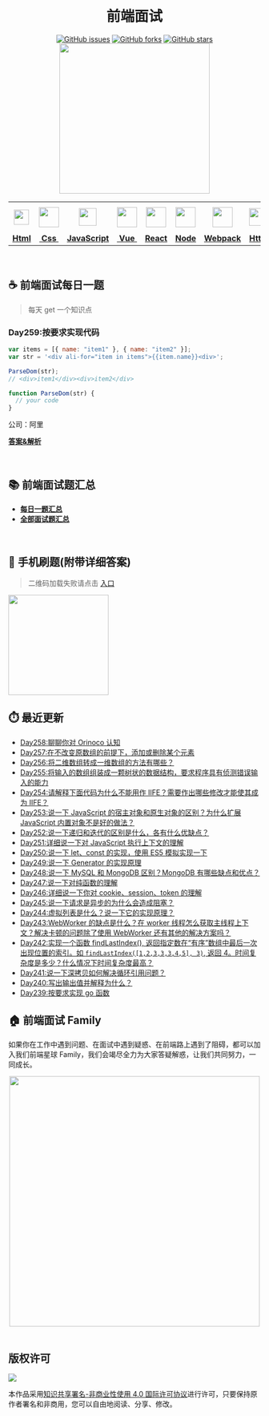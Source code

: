 <h1 align="center">前端面试</h1>

<div align="center">
   <a href="https://github.com/lgwebdream/FE-Interview/issues"><img alt="GitHub issues" src="https://img.shields.io/github/issues/lgwebdream/FE-Interview?color=success"></a>
   <a href="https://github.com/lgwebdream/FE-Interview/network"><img alt="GitHub forks" src="https://img.shields.io/github/forks/lgwebdream/FE-Interview?color=success"></a>
   <a href="https://github.com/lgwebdream/FE-Interview/stargazers"><img alt="GitHub stars" src="https://img.shields.io/github/stars/lgwebdream/FE-Interview?color=success"></a>
</div>

<div align="center">
    <img src="http://img-static.yidengxuetang.com/wxapp/github-img/t3.png" width="300px">
</div>
<div align="center" >
<table display="table">
  <tr>
    <th align="center"><b> <a href="https://github.com/lgwebdream/FE-Interview-Planet/blob/master/summarry/html.md"><img src="http://img-static.yidengxuetang.com/wxapp/github-img/html1.png" width="30px" > </b></th>
    <th align="center"><b><a href="https://github.com/lgwebdream/FE-Interview-Planet/blob/master/summarry/css.md"><img src="http://img-static.yidengxuetang.com/wxapp/github-img/css.png" width="40px" > </b></th>
    <th align="center"><b><a href="https://github.com/lgwebdream/FE-Interview-Planet/blob/master/summarry/javascript.md"><img src="http://img-static.yidengxuetang.com/wxapp/github-img/javascript1.png" width="35px" ></b></th>
    <th align="center"><b><a href="https://github.com/lgwebdream/FE-Interview-Planet/blob/master/summarry/vue.md"><img src="http://img-static.yidengxuetang.com/wxapp/github-img/vue.svg" width="40px" ></b></th>
    <th align="center"><b><a href="https://github.com/lgwebdream/FE-Interview-Planet/blob/master/summarry/react.md"><img src="http://img-static.yidengxuetang.com/wxapp/wx/react_icon_v1.png" width="40px" ></b></th>
  <th align="center"><b><a href="https://github.com/lgwebdream/FE-Interview-Planet/blob/master/summarry/node.md"><img src="http://img-static.yidengxuetang.com/wxapp/github-img/node1.png" width="40px" ></b></th>
    <th align="center"><b><a href="https://github.com/lgwebdream/FE-Interview-Planet/blob/master/summarry/webpack.md"><img src="http://img-static.yidengxuetang.com/wxapp/github-img/webpack.svg" width="40px" ></b></th>
   <th align="center"><b><a href="https://github.com/lgwebdream/FE-Interview-Planet/blob/master/summarry/http.md"><img src="http://img-static.yidengxuetang.com/wxapp/github-img/http1.png" width="35px" ></b></th>
    <th align="center"><b><a href="https://github.com/lgwebdream/FE-Interview-Planet/blob/master/summarry/algorithm.md"><img src="http://img-static.yidengxuetang.com/wxapp/github-img/algorithm3.svg" width="52px" ></b></th>
   <th align="center"><b><a href="https://github.com/lgwebdream/FE-Interview-Planet/blob/master/summarry/program.md"><img src="http://img-static.yidengxuetang.com/wxapp/github-img/pro.svg" width="50px" ></b></th>
    <th align="center"><b><a href="https://github.com/lgwebdream/FE-Interview-Planet/blob/master/summarry/other.md"><img src="http://img-static.yidengxuetang.com/wxapp/wx/other_iocn_v2.png" width="38px" > </b></th>
  </tr>
  <tr>
    <td align="center"><b><a href="https://github.com/lgwebdream/FE-Interview-Planet/blob/master/summarry/html.md">Html</a></b></td>
     <td align="center"><b><a href="https://github.com/lgwebdream/FE-Interview-Planet/blob/master/summarry/css.md">&nbsp;Css&nbsp; </a></b></td>
     <td align="center"><b><a href="https://github.com/lgwebdream/FE-Interview-Planet/blob/master/summarry/javascript.md">JavaScript</a></b></td>
     <td align="center"><b><a href="https://github.com/lgwebdream/FE-Interview-Planet/blob/master/summarry/vue.md">&nbsp;Vue&nbsp;</a></b></td>
    <td align="center"><b><a href="https://github.com/lgwebdream/FE-Interview-Planet/blob/master/summarry/react.md">React</a></b></td>
     <td align="center"><b><a href="https://github.com/lgwebdream/FE-Interview-Planet/blob/master/summarry/node.md">Node</a></b></td>
    <td align="center"><b><a href="https://github.com/lgwebdream/FE-Interview-Planet/blob/master/summarry/webpack.md">Webpack</a></b></td>
      <td align="center"><b><a href="https://github.com/lgwebdream/FE-Interview-Planet/blob/master/summarry/http.md">Http</a></b></td>
      <td align="center"><b><a href="https://github.com/lgwebdream/FE-Interview-Planet/blob/master/summarry/algorithm.md">Algorithm</a></b></td>
       <td align="center"><b><a href="https://github.com/lgwebdream/FE-Interview-Planet/blob/master/summarry/program.md">Coding</a></b></td>
      <td align="center"><b><a href="https://github.com/lgwebdream/FE-Interview-Planet/blob/master/summarry/other.md">Other</a></b></td>
  </tr>
</table>
</div>

<br />

## ☕ 前端面试每日一题

> 每天 get 一个知识点
### Day259:按要求实现代码

```js
var items = [{ name: "item1" }, { name: "item2" }];
var str = '<div ali-for="item in items">{{item.name}}<div>';

ParseDom(str);
// <div>item1</div><div>item2</div>

function ParseDom(str) {
  // your code
}
```

公司：阿里

**[答案&解析](https://github.com/lgwebdream/FE-Interview-Planet/issues/1078)**

<br />

## 📚 前端面试题汇总

- **[每日一题汇总](https://github.com/lgwebdream/FE-Interview-Planet/blob/master/summarry/daily.md)**
- **[全部面试题汇总](https://github.com/lgwebdream/FE-Interview-Planet/blob/master/summarry/all.md)**

<br />

## 📱 手机刷题(附带详细答案)

> 二维码加载失败请点击 [入口](http://img-static.yidengxuetang.com/wxapp/issue-img/wxqr-github.png)

 <img src="http://img-static.yidengxuetang.com/wxapp/issue-img/wxqr-github.png" width="200px" >

## ⏱️ 最近更新

- [Day258:聊聊你对 Orinoco 认知](https://github.com/lgwebdream/FE-Interview-Planet/issues/1077)
- [Day257:在不改变原数组的前提下，添加或删除某个元素](https://github.com/lgwebdream/FE-Interview-Planet/issues/1076)
- [Day256:将二维数组转成一维数组的方法有哪些？](https://github.com/lgwebdream/FE-Interview-Planet/issues/1075)
- [Day255:将输入的数组组装成一颗树状的数据结构，要求程序具有侦测错误输入的能力](https://github.com/lgwebdream/FE-Interview-Planet/issues/1074)
- [Day254:请解释下面代码为什么不能用作 IIFE？需要作出哪些修改才能使其成为 IIFE？](https://github.com/lgwebdream/FE-Interview-Planet/issues/1073)
- [Day253:说一下 JavaScript 的宿主对象和原生对象的区别？为什么扩展 JavaScript 内置对象不是好的做法？](https://github.com/lgwebdream/FE-Interview-Planet/issues/1072)
- [Day252:说一下递归和迭代的区别是什么，各有什么优缺点？](https://github.com/lgwebdream/FE-Interview-Planet/issues/1071)
- [Day251:详细说一下对 JavaScript 执行上下文的理解](https://github.com/lgwebdream/FE-Interview-Planet/issues/1070)
- [Day250:说一下 let、const 的实现，使用 ES5 模拟实现一下](https://github.com/lgwebdream/FE-Interview-Planet/issues/1069)
- [Day249:说一下 Generator 的实现原理](https://github.com/lgwebdream/FE-Interview-Planet/issues/1068)
- [Day248:说一下 MySQL 和 MongoDB 区别？MongoDB 有哪些缺点和优点？](https://github.com/lgwebdream/FE-Interview-Planet/issues/1067)
- [Day247:说一下对纯函数的理解](https://github.com/lgwebdream/FE-Interview-Planet/issues/1066)
- [Day246:详细说一下你对 cookie、session、token 的理解](https://github.com/lgwebdream/FE-Interview-Planet/issues/1065)
- [Day245:说一下请求是异步的为什么会造成阻塞？](https://github.com/lgwebdream/FE-Interview-Planet/issues/1064)
- [Day244:虚拟列表是什么？说一下它的实现原理？](https://github.com/lgwebdream/FE-Interview-Planet/issues/1063)
- [Day243:WebWorker 的缺点是什么？在 worker 线程怎么获取主线程上下文？解决卡顿的问题除了使用 WebWorker 还有其他的解决方案吗？](https://github.com/lgwebdream/FE-Interview-Planet/issues/1062)
- [Day242:实现一个函数 findLastIndex(), 返回指定数在“有序”数组中最后一次出现位置的索引。如 `findLastIndex([1,2,3,3,3,4,5], 3)`, 返回 4。时间复杂度是多少？什么情况下时间复杂度最高？](https://github.com/lgwebdream/FE-Interview-Planet/issues/1061)
- [Day241:说一下深拷贝如何解决循环引用问题？](https://github.com/lgwebdream/FE-Interview-Planet/issues/1060)
- [Day240:写出输出值并解释为什么？](https://github.com/lgwebdream/FE-Interview-Planet/issues/1059)
- [Day239:按要求实现 go 函数](https://github.com/lgwebdream/FE-Interview-Planet/issues/1058)

## 🏠 前端面试 Family

如果你在工作中遇到问题、在面试中遇到疑惑、在前端路上遇到了阻碍，都可以加入我们前端星球 Family，我们会竭尽全力为大家答疑解惑，让我们共同努力，一同成长。

<div align="center">
    <img src="http://img-static.yidengxuetang.com/wxapp/github-img/bot.gif" width="500px" >
</div>

<br />

## 版权许可

![](http://img-static.yidengxuetang.com/wxapp/github-img/copyright.png)

本作品采用[知识共享署名-非商业性使用 4.0 国际许可协议](http://creativecommons.org/licenses/by-nc/4.0/)进行许可，只要保持原作者署名和非商用，您可以自由地阅读、分享、修改。
